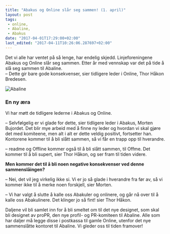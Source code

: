 ```yaml
---
title: "Abakus og Online slår seg sammen! (1. april)"
layout: post
tags: 
 - online,
 - Abaline,
 - Abakus
date: "2017-04-01T17:29:00+02:00"
last_edited: "2017-04-11T10:26:06.287697+02:00"
---
```

Det vi alle har ventet på så lenge, har endelig skjedd. Linjeforeningene Abakus og Online slår seg sammen. Etter år med vennskap var det på tide å slå seg sammen til Abaline.  
– Dette gir bare gode konsekvenser, sier tidligere leder i Online, Thor Håkon Bredesen.

![Abaline](https://online.ntnu.no/media/images/responsive/b9d6b9cd-7d5d-4c42-9df2-eefb75cc2f20.png)

### En ny æra

Vi har møtt de tidligere lederne i Abakus og Online.  

– Selvfølgelig er vi glade for dette, sier tidligere leder i Abakus, Morten Bujordet. Det blir mye arbeid med å finne ny leder og hvordan vi skal gjøre det med komiteene, men alt i alt er dette veldig positivt, fortsetter han. Kontorene kommer til å bli slått sammen, så vi får en trapp opp til hverandre.

– readme og Offline kommer også til å bli slått sammen, til Offme. Det kommer til  å bli supert, sier Thor Håkon, og ser fram til tiden videre.

**Men kommer det til å bli noen negative konsekvenser ved denne sammenslåingen?**

– Nei, det vil jeg virkelig ikke si. Vi er jo så glade i hverandre fra før av, så vi kommer ikke til å merke noen forskjell, sier Morten.

– Vi har valgt å slutte å kalle oss Abakuler og onlinere, og går nå over til å kalle oss Abakulinere. Det klinger jo så fint! sier Thor Håkon.

Daljene vil bli samlet inn for å bli smeltet om til det nye designet, som skal bli designet av proPR, den nye profil- og PR-komiteen til Abaline. Alle som har daljer må legge disse i postkassa til gamle Online, utenfor det nye sammenslåtte kontoret til Abaline. Vi gleder oss til tiden framover!
